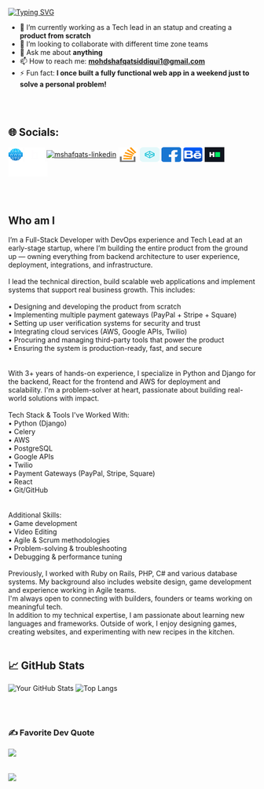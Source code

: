 <a href="https://git.io/typing-svg"><img src="https://readme-typing-svg.herokuapp.com?font=Courgette&size=33&pause=500&color=4A0790&center=true&vCenter=true&width=550&lines=Hi+There%F0%9F%91%8B;I'm+Mohammad+Shafqat+Siddiqui" alt="Typing SVG" /></a>

- 🔭 I’m currently working as a Tech lead in an statup and creating a **product from scratch**
- 👯 I’m looking to collaborate with different time zone teams
- 💬 Ask me about **anything**
- 📫 How to reach me: **mohdshafqatsiddiqui1@gmail.com**
- ⚡ Fun fact: **I once built a fully functional web app in a weekend just to solve a personal problem!**

<br>
<br>

## 🌐 Socials:
<p align="left">
    <a href="https://mshafqats.netlify.app" target="blank"><img align="center" src="imgs/website.png" alt="mshafqats-hackerearth" height="30" width="30" /></a>
    <a href="https://www.hackerearth.com/@mshafqats/" target="blank"><img align="center" src="imgs/hackerearth.svg" alt="mshafqats-hackerearth" height="30" width="40" /></a>
    <a href="https://www.linkedin.com/in/mohammad-shafqat-siddiqui/" target="blank"><img align="center" src="https://raw.githubusercontent.com/rahuldkjain/github-profile-readme-generator/master/src/images/icons/Social/linked-in-alt.svg" alt="mshafqats-linkedin" height="30" width="40" /></a>
    <a href="https://stackoverflow.com/users/22464539/mohammad-shafqat-siddiqui" target="blank"><img align="center" src="imgs/stackoverflow.svg" alt="mshafqats-stackoverflow" height="30" width="40" /></a>
    <a href="https://codepen.io/Mohammad-Shafqat-Siddiqui" target="blank"><img align="center" src="imgs/codepen.svg" alt="mshafqats-codepen" height="30" width="40" /></a>
    <a href="https://www.facebook.com/mohdshafqat.siddiqui.5/" target="blank"><img align="center" src="imgs/facebook.svg" alt="mshafqats-facebook" height="30" width="40" /></a>
    <a href="https://www.behance.net/mshafqats" target="blank"><img align="center" src="imgs/behance.svg" alt="mshafqats-behance" height="30" width="40" /></a>
    <a href="https://www.hackerrank.com/profile/mohdshafqatsidd1" target="blank"><img align="center" src="imgs/hackerrank.svg" alt="mshafqats-hackerrank" height="30" width="40" /></a>
    <a href="https://mshafqats.netlify.app" target="blank"><img align="center" src="imgs/medium.png" alt="mshafqats-medium" height="30" width="80" /></a>
</p>

<br>
<br>

## Who am I
<p>
I’m a Full-Stack Developer with DevOps experience and Tech Lead at an early-stage startup, where I’m building the entire product from the ground up — owning everything from backend architecture to user experience, deployment, integrations, and infrastructure.
<br><br>
I lead the technical direction, build scalable web applications and implement systems that support real business growth. This includes:
<br><br>
• Designing and developing the product from scratch<br>
• Implementing multiple payment gateways (PayPal + Stripe + Square)<br>
• Setting up user verification systems for security and trust<br>
• Integrating cloud services (AWS, Google APIs, Twilio)<br>
• Procuring and managing third-party tools that power the product<br>
• Ensuring the system is production-ready, fast, and secure<br>
<br><br>
With 3+ years of hands-on experience, I specialize in Python and Django for the backend, React for the frontend and AWS for deployment and scalability. I'm a problem-solver at heart, passionate about building real-world solutions with impact.
<br><br>
Tech Stack & Tools I've Worked With:<br>
• Python (Django)<br>
• Celery<br>
• AWS<br>
• PostgreSQL<br>
• Google APIs<br>
• Twilio<br>
• Payment Gateways (PayPal, Stripe, Square)<br>
• React<br>
• Git/GitHub<br>
<br><br>
Additional Skills:<br>
• Game development<br>
• Video Editing<br>
• Agile & Scrum methodologies<br>
• Problem-solving & troubleshooting<br>
• Debugging & performance tuning
<br><br>
Previously, I worked with Ruby on Rails, PHP, C# and various database systems. My background also includes website design, game development and experience working in Agile teams.<br>
I'm always open to connecting with builders, founders or teams working on meaningful tech.<br>
In addition to my technical expertise, I am passionate about learning new languages and frameworks. Outside of work, I enjoy designing games, creating websites, and experimenting with new recipes in the kitchen.
<br>
<br>

## 📈 GitHub Stats

![Your GitHub Stats](https://github-readme-stats.vercel.app/api?username=mshafqats&show_icons=true&hide_border=true&theme=radical)
![Top Langs](https://github-readme-stats.vercel.app/api/top-langs/?username=mshafqats&layout=compact&theme=radical)

<br>
<br>

### ✍️ Favorite Dev Quote
![](https://quotes-github-readme.vercel.app/api?type=horizontal&theme=light)<br/><br/>

[![](https://visitcount.itsvg.in/api?id=mshafqats&icon=10&color=13)](https://visitcount.itsvg.in)
